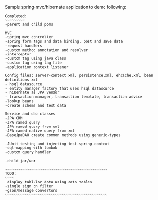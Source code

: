 Sample spring-mvc/hibernate application to demo following:
~~~~~~~~~~~~~~~~~~~~~~~~~~~~~~~~~~~~~~~~~~~~~~~~~~~~~~~~~~~~
Completed:
~~~~~~~~~
-parent and child poms

MVC
-Spring mvc controller
-spring form tags and data binding, post and save data
-request handlers
-custom method annotation and resolver
-interceptor
-custom tag using java class
-custom tag using tag file
-application context listener

Config files: server-context xml, persistence.xml, ehcache.xml, bean definitions xml
- hsql datasource
- entity manager factory that uses hsql datasource
- hibernate as JPA vendor
- transaction manager, transaction template, transaction advice 
-lookup beans
-create schema and test data

Service and dao classes
-JPA ORM
-JPA named query
-JPA named query from xml
-JPA named native query from xml
-BaseJpaDAO create common methods using generic-types

-JUnit testing and injecting test-spring-context
-sql-mapping with lombok
-custom query handler

-child jar/war  

~~~~~~~~~~~~~~~~~~~~~~~~~~~~~~~~~~~~~~~~~~~~~~~
TODO:
~~~~
-display tablular data using data-tables
-single sign on filter
-gson/message convertors
~~~~~~~~~~~~~~~~~~~~~~~~~~~~~~~~~~~~~~~~~~~~~~~

